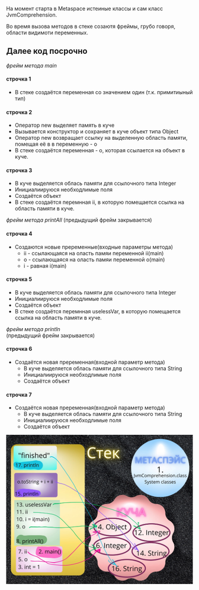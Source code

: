 На момент старта в Metaspace истеиные классы и сам класс JvmComprehension.

Во время вызова методов в стеке созаютя фреймы, грубо говоря, области видимоти переменных.

Далее код посрочно
---
_фрейм метода main_
#### строчка 1 ####
- В стеке создаётся переменная со значением один (т.к. примитиыный тип)

#### строчка 2 ####
- Оператор new выделяет память в куче 
- Вызывается конструктор и сохраняет в куче объект типа Object
- Оператор new возвращает ссылку на выделенную область памяти, помещая её в в переменную - о
- В стеке создаётся переменная - о, которая ссылается на объект в куче.

#### строчка 3 ####
- В куче выделяется облась памяти для ссылочного типа Integer
- Инициалиируюся необходлимые поля
- Создаётся объект
- В стеке создаётся перемнная ii, в которую помещается ссылка на область памяти в куче.

_фрейм метода printAll_
(предыдущий фрейм закрывается)

#### строчка 4 #### 
- Создаются новые преременные(входные параметры метода)
  - ii - ссылающаяся на оласть памяи переменной ii(main)
  - о - ссылающаяся на оласть памяи переменной о(main)
  - i - равная i(main)

#### строчка 5 #### 
- В куче выделяется облась памяти для ссылочного типа Integer
- Инициалиируюся необходлимые поля
- Создаётся объект
- В стеке создаётся перемнная uselessVar, в которую помещается ссылка на область памяти в куче.
  
_фрейм метода println_  
(предыдущий фрейм закрывается)

#### строчка 6 #### 
- Создаётся новая преременная(входной параметр метода)
  - В куче выделяется облась памяти для ссылочного типа String
  - Инициалиируюся необходлимые поля
  - Создаётся объект

#### строчка 7 #### 
- Создаётся новая преременная(входной параметр метода)
    - В куче выделяется облась памяти для ссылочного типа String
    - Инициалиируюся необходлимые поля
    - Создаётся объект

![пошаговая работа в картинке здесь](n4iOks7esOg.jpg)
  